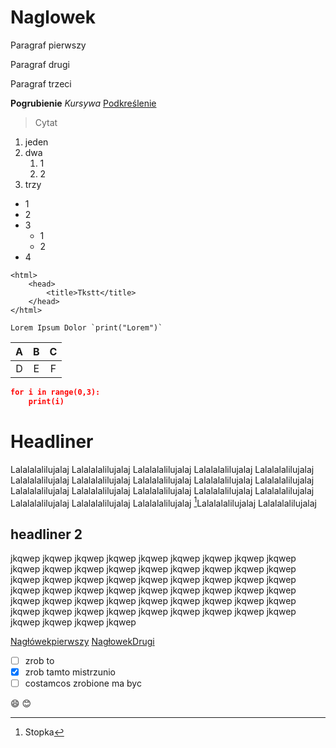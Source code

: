 # Naglowek


Paragraf pierwszy


Paragraf drugi


Paragraf trzeci


**Pogrubienie**
*Kursywa*
<ins>Podkreślenie</ins>


>Cytat




1. jeden
2. dwa
    1. 1
    2. 2
3. trzy

- 1
- 2
- 3
    - 1
    - 2
- 4
```
<html>
	<head>
		<title>Tkstt</title>
	</head>
</html>
```


```
Lorem Ipsum Dolor `print("Lorem")`
```
| A | B | C |
| :----: | :----: | :----: |
| D | E | F |

```json
for i in range(0,3):
    print(i)
```

# Headliner
Lalalalalilujalaj Lalalalalilujalaj Lalalalalilujalaj Lalalalalilujalaj Lalalalalilujalaj Lalalalalilujalaj Lalalalalilujalaj Lalalalalilujalaj Lalalalalilujalaj Lalalalalilujalaj Lalalalalilujalaj Lalalalalilujalaj Lalalalalilujalaj Lalalalalilujalaj Lalalalalilujalaj Lalalalalilujalaj Lalalalalilujalaj Lalalalalilujalaj [^1]Lalalalalilujalaj Lalalalalilujalaj 

## headliner 2
jkqwep jkqwep jkqwep jkqwep jkqwep jkqwep jkqwep jkqwep jkqwep jkqwep jkqwep jkqwep jkqwep jkqwep jkqwep jkqwep jkqwep jkqwep jkqwep jkqwep jkqwep jkqwep jkqwep jkqwep jkqwep jkqwep jkqwep jkqwep jkqwep jkqwep jkqwep jkqwep jkqwep jkqwep jkqwep jkqwep jkqwep jkqwep jkqwep jkqwep jkqwep jkqwep jkqwep jkqwep jkqwep jkqwep jkqwep jkqwep jkqwep jkqwep jkqwep jkqwep jkqwep jkqwep jkqwep jkqwep jkqwep jkqwep 
[^1]:Stopka

[Nagłówekpierwszy](#Headliner)
[NagłowekDrugi](#headliner-2)

- [ ] zrob to
- [x] zrob tamto mistrzunio
- [ ] costamcos zrobione ma byc

:smile:
:blush:

